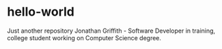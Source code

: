 # hello-world
Just another repository
Jonathan Griffith - Software Developer in training, college student working on Computer Science degree.
